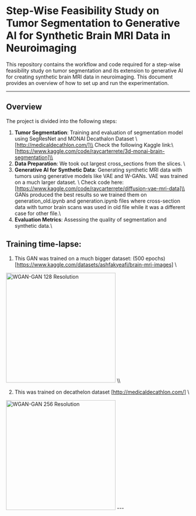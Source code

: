 # Step-Wise Feasibility Study on Tumor Segmentation to Generative AI for Synthetic Brain MRI Data in Neuroimaging

This repository contains the workflow and code required for a step-wise feasibility study on tumor segmentation and its extension to generative AI for creating synthetic brain MRI data in neuroimaging. This document provides an overview of how to set up and run the experimentation.

---

## Overview

The project is divided into the following steps:  
1. **Tumor Segmentation**: Training and evaluation of segmentation model using SegResNet and MONAI Decathalon Dataset \\
[http://medicaldecathlon.com/]\\
Check the following Kaggle link:\\
[https://www.kaggle.com/code/raycarterrete/3d-monai-brain-segmentation]\\
2. **Data Preparation**: We took out largest cross_sections from the slices.  \\
3. **Generative AI for Synthetic Data**: Generating synthetic MRI data with tumors using generative models like VAE and W-GANs.
VAE was trained on a much larger dataset. \\
Check code here: [https://www.kaggle.com/code/raycarterrete/diffusion-vae-mri-data]\\
GANs produced the best results so we trained them on generation_old.ipynb and generation.ipynb files where cross-section data with tumor brain scans was used in old file while it was a different case for other file.\\
4. **Evaluation Metrics**: Assessing the quality of segmentation and synthetic data.\\

## Training time-lapse:
1. This GAN was trained on a much bigger dataset: (500 epochs) [https://www.kaggle.com/datasets/ashfakyeafi/brain-mri-images] \\
<img src="https://github.com/AmmarKhatri/CV-Project/blob/main/WGAN-GAN_128_Res_ins.gif" width="300" alt="WGAN-GAN 128 Resolution">
\\

2. This was trained on decathelon dataset [http://medicaldecathlon.com/] \\
<img src="https://github.com/AmmarKhatri/CV-Project/blob/main/WGAN-GAN_256_Res_ins.gif" width="300" alt="WGAN-GAN 256 Resolution">
---
